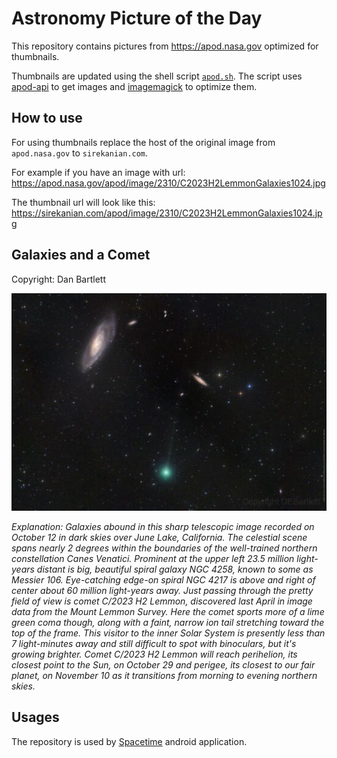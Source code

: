 # Astronomy Picture of the Day

This repository contains pictures from https://apod.nasa.gov optimized for thumbnails.

Thumbnails are updated using the shell script [`apod.sh`](apod.sh). The script
uses [apod-api](https://github.com/nasa/apod-api) to get images and [imagemagick](https://imagemagick.org) to
optimize them.

## How to use

For using thumbnails replace the host of the original image from `apod.nasa.gov` to `sirekanian.com`.

For example if you have an image with url:<br>
https://apod.nasa.gov/apod/image/2310/C2023H2LemmonGalaxies1024.jpg

The thumbnail url will look like this:<br>
https://sirekanian.com/apod/image/2310/C2023H2LemmonGalaxies1024.jpg

## Galaxies and a Comet

Copyright: Dan Bartlett

[![the picture of the day][1]][2]

_Explanation: Galaxies abound in this sharp telescopic image recorded on October 12 in dark skies over June Lake, California. The celestial scene spans nearly 2 degrees within the boundaries of the well-trained northern constellation Canes Venatici. Prominent at the upper left 23.5 million light-years distant is big, beautiful spiral galaxy NGC 4258, known to some as Messier 106. Eye-catching edge-on spiral NGC 4217 is above and right of center about 60 million light-years away. Just passing through the pretty field of view is comet C/2023 H2 Lemmon, discovered last April in image data from the Mount Lemmon Survey. Here the comet sports more of a lime green coma though, along with a faint, narrow ion tail stretching toward the top of the frame. This visitor to the inner Solar System is presently less than 7 light-minutes away and still difficult to spot with binoculars, but it's growing brighter. Comet C/2023 H2 Lemmon will reach perihelion, its closest point to the Sun, on October 29 and perigee, its closest to our fair planet, on November 10 as it transitions from morning to evening northern skies._

## Usages

The repository is used by [Spacetime][3] android application.

[1]: image/2310/C2023H2LemmonGalaxies1024.jpg

[2]: https://apod.nasa.gov/apod/image/2310/C2023H2LemmonGalaxies1024.jpg

[3]: https://github.com/sirekanian/spacetime

